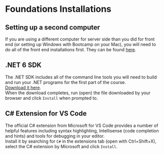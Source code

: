 # Foundations Installations

## Setting up a second computer
If you are using a different computer for server side than you did for front end (or setting up Windows with Bootcamp on your Mac), you will need to do all of the front end installations first. They can be found [here](https://github.com/nashville-software-school/client-side-mastery/blob/master/book-0-installations/chapters/GETTING_STARTED_WINDOWS_C_SHARP.md).
## .NET 6 SDK
The .NET SDK includes all of the command line tools you will need to build and run your .NET programs for the first part of the course. <br>
[Download it here](https://download.visualstudio.microsoft.com/download/pr/ec67cb2b-a9b5-4bad-9287-75fb70dfacff/6aa398065a382766978155b1d48ceb28/dotnet-sdk-6.0.111-win-x64.exe
). <br>
When the download completes, run (open) the file downloaded by your browser and click `Install` when prompted to. 


## C# Extension for VS Code
The official C# extension from Microsoft for VS Code provides a number of helpful features including syntax highlighting, Intellisense (code completion and hints) and tools for debugging in your editor. <br>
Install it by searching for `C#` in the extensions tab (open with Ctrl+Shift+X), select the C# extension by Microsoft and click `Install`.
